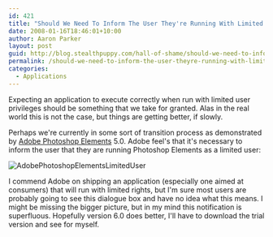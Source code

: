 ```yaml
---
id: 421
title: "Should We Need To Inform The User They're Running With Limited Rights?"
date: 2008-01-16T18:46:01+10:00
author: Aaron Parker
layout: post
guid: http://blog.stealthpuppy.com/hall-of-shame/should-we-need-to-inform-the-user-theyre-running-with-limited-rights
permalink: /should-we-need-to-inform-the-user-theyre-running-with-limited-rights/
categories:
  - Applications
---
```

Expecting an application to execute correctly when run with limited user privileges should be something that we take for granted. Alas in the real world this is not the case, but things are getting better, if slowly.

Perhaps we're currently in some sort of transition process as demonstrated by [Adobe Photoshop Elements](http://www.adobe.com/products/photoshopelwin/) 5.0. Adobe feel's that it's necessary to inform the user that they are running Photoshop Elements as a limited user:

![AdobePhotoshopElementsLimitedUser]({{site.baseurl}}/media/2008/01/adobephotoshopelementslimiteduser.png)

I commend Adobe on shipping an application (especially one aimed at consumers) that will run with limited rights, but I'm sure most users are probably going to see this dialogue box and have no idea what this means. I might be missing the bigger picture, but in my mind this notification is superfluous. Hopefully version 6.0 does better, I'll have to download the trial version and see for myself.
